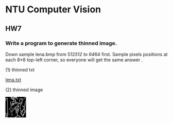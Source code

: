# NTU Computer Vision 

## HW7

### Write a program to generate thinned image.
Down sample lena.bmp from 512*512 to 64*64 first.
Sample pixels positions at each 8*8 top-left corner, so everyone will get the same answer .

(1)  thinned txt

[lena.txt](lena.txt)

(2)  thinned image

![thinning.jpg](thinning.jpg)



